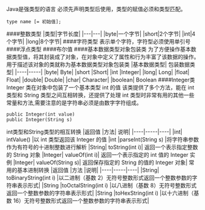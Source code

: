 Java是强类型的语言 必须先声明类型后使用，类型的赋值必须和类型匹配。
```
type name [= 初始值];
```
####整数类型
|类型|字节长度|
|---|---|
|byte|一个字节|
|short|2个字节|
|int|4个字节|
|long|8个字节|
####字符类型
表示单个字符，字符型必须使用单引号
####浮点类型
####布尔值
####基本数据类型对象包装类
为了方便操作基本数据类型值，将其封装成了对象，在对象中定义了属性和行为丰富了该数据的操作。用于描述该对象的类就称为基本数据类型对象包装类
|基本数据类型|	包装数据类型|
|----|-----|
|byte|	Byte|
|short	|Short|
|int	|Integer|
|long|	Long|
|float|	Float|
|double|	Double|
|char|	Character|
|boolean|	Boolean
####Integer类
Integer 类在对象中包装了一个基本类型 int 的值 该类提供了多个方法，能在 int 类型和 String 类型之间互相转换，还提供了处理 int 类型时非常有用的其他一些常量和方法,需要注意的是字符串必须是由数字字符组成。
```
public Integer(int value) 
public Integer(String s)
```

int类型和String类型的相互转换
|返回值	|方法|	说明|
|----|-----|----|
|int|	intValue()	|以 int 类型返回该 Integer 的值
|int	|parseInt(String s)	|将字符串参数作为有符号的十进制整数进行解析
|String|	toString(int i)|	返回一个表示指定整数的 String 对象
|Integer|	valueOf(int i)|	返回一个表示指定的 int 值的 Integer 实例
|Integer|	valueOf(String s)|	返回保存指定的 String 的值的 Integer 对象|
常用的基本进制转换
|返回值	|方法	|说明|
|----|-----|----|
|String|	toBinaryString(int i)	|以二进制（基数 2）无符号整数形式返回一个整数参数的字符串表示形式|
|String	|toOctalString(int i)	|以八进制（基数 8）无符号整数形式返回一个整数参数的字符串表示形式|
|String	|toHexString(int i)	|以十六进制（基数 16）无符号整数形式返回一个整数参数的字符串表示形式|
